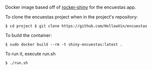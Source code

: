 Docker image based off of [rocker-shiny](https://github.com/rocker-org/shiny) for the encuestas app.

To clone the encuestas project when in the project's repository:

`
$ cd project
$ git clone https://github.com/HollowVin/encuestas
`

To build the container:

`$ sudo docker build --rm -t shiny-encuestas:latest .`

To run it, execute run.sh<n/>

`$ ./run.sh`
